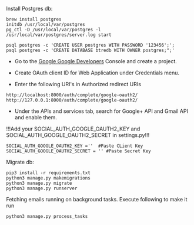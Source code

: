 Install Postgres db:
```
brew install postgres
initdb /usr/local/var/postgres
pg_ctl -D /usr/local/var/postgres -l /usr/local/var/postgres/server.log start

psql postgres -c 'CREATE USER postgres WITH PASSWORD '123456';';
psql postgres -c 'CREATE DATABASE btredb WITH OWNER postgres;";'
```

- Go to the [Google Google Developers](https://console.developers.google.com/apis/library?project=_) Console and create a project.

- Create OAuth client ID for Web Application under Credentials menu.

- Enter the following URI's in Authorized redirect URIs
```
http://localhost:8000/auth/complete/google-oauth2/
http://127.0.0.1:8000/auth/complete/google-oauth2/
```

- Under the APIs and services tab, search for Google+ API and Gmail API and enable them.

!!!Add your SOCIAL_AUTH_GOOGLE_OAUTH2_KEY and SOCIAL_AUTH_GOOGLE_OAUTH2_SECRET in settings.py!!!
```
SOCIAL_AUTH_GOOGLE_OAUTH2_KEY =''  #Paste CLient Key
SOCIAL_AUTH_GOOGLE_OAUTH2_SECRET = '' #Paste Secret Key
```

Migrate db:
```
pip3 install -r requirements.txt
python3 manage.py makemigrations
python3 manage.py migrate
python3 manage.py runserver
```

Fetching emails running on background tasks. Execute following to make it run
```
python3 manage.py process_tasks

